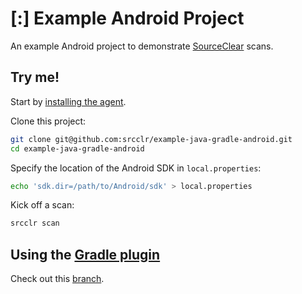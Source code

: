 
# [:] Example Android Project

An example Android project to demonstrate [SourceClear](https://www.sourceclear.com) scans.

## Try me!

Start by [installing the agent](https://www.sourceclear.com/docs/command-line-interface/).

Clone this project:

```sh
git clone git@github.com:srcclr/example-java-gradle-android.git
cd example-java-gradle-android
```

Specify the location of the Android SDK in `local.properties`:

```sh
echo 'sdk.dir=/path/to/Android/sdk' > local.properties
```

Kick off a scan:

```sh
srcclr scan
```

## Using the [Gradle plugin](https://plugins.gradle.org/plugin/com.srcclr.gradle)

Check out this [branch](https://github.com/srcclr/example-java-gradle-android/tree/plugin).

